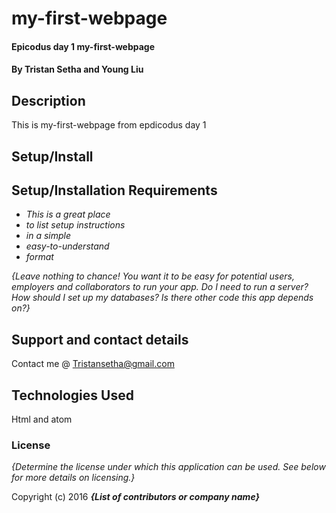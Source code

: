 # my-first-webpage

#### Epicodus day 1 my-first-webpage

#### By Tristan Setha and Young Liu

## Description

This is my-first-webpage from epdicodus day 1

## Setup/Install

## Setup/Installation Requirements

* _This is a great place_
* _to list setup instructions_
* _in a simple_
* _easy-to-understand_
* _format_

_{Leave nothing to chance! You want it to be easy for potential users, employers and collaborators to run your app. Do I need to run a server? How should I set up my databases? Is there other code this app depends on?}_



## Support and contact details

Contact me @ Tristansetha@gmail.com
## Technologies Used

Html and atom

### License

*{Determine the license under which this application can be used.  See below for more details on licensing.}*

Copyright (c) 2016 **_{List of contributors or company name}_**
